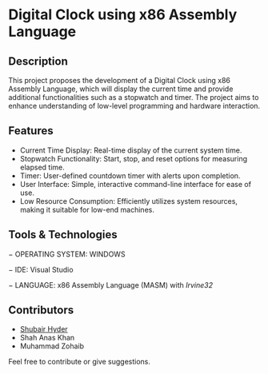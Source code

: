 # Digital Clock using x86 Assembly Language
## Description
This project proposes the development of a Digital Clock using x86 Assembly Language, which will display the current time and provide additional functionalities such as a stopwatch and timer. The project aims to enhance understanding of low-level programming and hardware interaction.
                    
## Features
-	Current Time Display: Real-time display of the current system time.
-	Stopwatch Functionality: Start, stop, and reset options for measuring elapsed time.
-	Timer: User-defined countdown timer with alerts upon completion.
-	User Interface: Simple, interactive command-line interface for ease of use.
- Low Resource Consumption: Efficiently utilizes system resources, making it suitable for low-end machines.





## Tools & Technologies
−	OPERATING SYSTEM: WINDOWS

−	IDE: Visual Studio

−	LANGUAGE: x86 Assembly Language (MASM) with *Irvine32*


## Contributors


- [Shubair Hyder](https://github.com/shubairHyder)
- Shah Anas Khan
- Muhammad Zohaib
  
Feel free to contribute or give suggestions.


